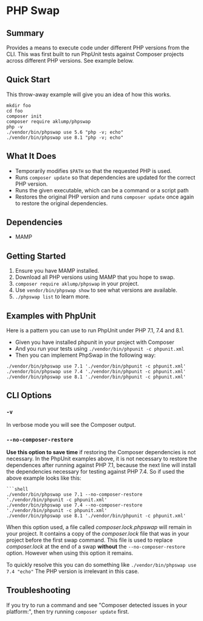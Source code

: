 <!--
id: readme
tags: ''
-->

# PHP Swap

## Summary

Provides a means to execute code under different PHP versions from the CLI. This was first built to run PhpUnit tests against Composer projects across different PHP versions. See example below.

## Quick Start

This throw-away example will give you an idea of how this works.

```shell
mkdir foo
cd foo
composer init
composer require aklump/phpswap
php -v
./vendor/bin/phpswap use 5.6 "php -v; echo"
./vendor/bin/phpswap use 8.1 "php -v; echo"
```

## What It Does

* Temporarily modifies `$PATH` so that the requested PHP is used.
* Runs `composer update` so that dependencies are updated for the correct PHP version.
* Runs the given executable, which can be a command or a script path
* Restores the original PHP version and runs `composer update` once again to restore the original dependencies.

## Dependencies

* MAMP

## Getting Started

1. Ensure you have MAMP installed.
2. Download all PHP versions using MAMP that you hope to swap.
3. `composer require aklump/phpswap` in your project.
4. Use `vendor/bin/phpswap show` to see what versions are available.
5. `./phpswap list` to learn more.

## Examples with PhpUnit

Here is a pattern you can use to run PhpUnit under PHP 7.1, 7.4 and 8.1.

* Given you have installed phpunit in your project with Composer
* And you run your tests using `./vendor/bin/phpunit -c phpunit.xml`
* Then you can implement PhpSwap in the following way:

```shell
./vendor/bin/phpswap use 7.1 './vendor/bin/phpunit -c phpunit.xml'
./vendor/bin/phpswap use 7.4 './vendor/bin/phpunit -c phpunit.xml'
./vendor/bin/phpswap use 8.1 './vendor/bin/phpunit -c phpunit.xml'
```

## CLI Options

### `-v`

In verbose mode you will see the Composer output.

### `--no-composer-restore`

**Use this option to save time** if restoring the Composer dependencies is not necessary. In the PhpUnit examples above, it is not necessary to restore the dependences after running against PHP 7.1, because the next line will install the dependencies necessary for testing against PHP 7.4. So if used the above example looks like this:

```shell
```shell
./vendor/bin/phpswap use 7.1 --no-composer-restore './vendor/bin/phpunit -c phpunit.xml'
./vendor/bin/phpswap use 7.4 --no-composer-restore './vendor/bin/phpunit -c phpunit.xml'
./vendor/bin/phpswap use 8.1 './vendor/bin/phpunit -c phpunit.xml'
```

When this option used, a file called _composer.lock.phpswap_ will remain in your project. It contains a copy of the _composer.lock_ file that was in your project before the first swap command. This file is used to replace _composer.lock_ at the end of a swap **without** the `--no-composer-restore` option.  However when using this option it remains.

To quickly resolve this you can do something like `./vendor/bin/phpswap use 7.4 "echo"`  The PHP version is irrelevant in this case.

## Troubleshooting

If you try to run a command and see "Composer detected issues in your platform:", then try running `composer update` first.
